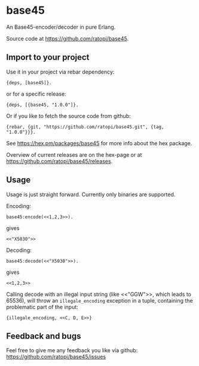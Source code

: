 # base45

An Base45-encoder/decoder in pure Erlang.
                    
Source code at https://github.com/ratopi/base45.


## Import to your project

Use it in your project via rebar dependency:

	{deps, [base45]}.

or for a specific release:

	{deps, [{base45, "1.0.0"]}.

Or if you like to fetch the source code from github:

    {rebar, {git, "https://github.com/ratopi/base45.git", {tag, "1.0.0"}}}.
                   
See https://hex.pm/packages/base45 for more info about the hex package.

Overview of current releases are on the hex-page or at
https://github.com/ratopi/base45/releases.
                  

## Usage

Usage is just straight forward.
Currently only binaries are supported.

Encoding:

    base45:encode(<<1,2,3>>).

gives 

    <<"X5030">>

Decoding:

    base45:decode(<<"X5030">>).

gives

    <<1,2,3>>

Calling decode with an illegal input string (like <<"GGW">>, which leads to 65536),
will throw an `illegale_encoding` exception in a tuple, containing the problematic part of the input:

    {illegale_encoding, <<C, D, E>>}


## Feedback and bugs

Feel free to give me any feedback you like via github:
https://github.com/ratopi/base45/issues
